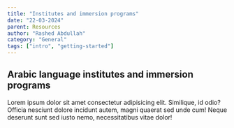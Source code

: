 ```yaml
---
title: "Institutes and immersion programs"
date: "22-03-2024"
parent: Resources
author: "Rashed Abdullah"
category: "General"
tags: ["intro", "getting-started"]
---
```


## Arabic language institutes and immersion programs

Lorem ipsum dolor sit amet consectetur adipisicing elit. Similique, id
odio? Officia nesciunt dolore incidunt autem, magni quaerat sed unde cum!
Neque deserunt sunt sed iusto nemo, necessitatibus vitae dolor!
